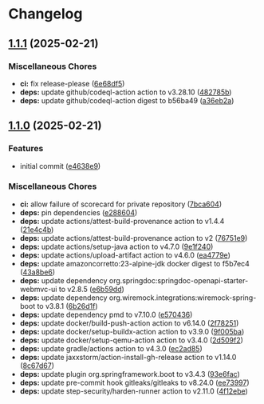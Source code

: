 # Changelog

## [1.1.1](https://github.com/muhlba91/fh-burgenland-bswe-ws2024-2at-backend/compare/v1.1.0...v1.1.1) (2025-02-21)


### Miscellaneous Chores

* **ci:** fix release-please ([6e68df5](https://github.com/muhlba91/fh-burgenland-bswe-ws2024-2at-backend/commit/6e68df5a74f46ad81332f36a23adcc795e95787f))
* **deps:** update github/codeql-action action to v3.28.10 ([482785b](https://github.com/muhlba91/fh-burgenland-bswe-ws2024-2at-backend/commit/482785b3730eb3a5e65560d4ba3dcbf2f43519ef))
* **deps:** update github/codeql-action digest to b56ba49 ([a36eb2a](https://github.com/muhlba91/fh-burgenland-bswe-ws2024-2at-backend/commit/a36eb2a931ec32e52095e9505729ee58ea708288))

## [1.1.0](https://github.com/muhlba91/fh-burgenland-bswe-ws2024-2at-backend/compare/v1.0.0...v1.1.0) (2025-02-21)


### Features

* initial commit ([e4638e9](https://github.com/muhlba91/fh-burgenland-bswe-ws2024-2at-backend/commit/e4638e945317119e5a1e9c0c6276cf20484c2e55))


### Miscellaneous Chores

* **ci:** allow failure of scorecard for private repository ([7bca604](https://github.com/muhlba91/fh-burgenland-bswe-ws2024-2at-backend/commit/7bca604bf3b7055a02a87ae68e6af244a4557584))
* **deps:** pin dependencies ([e288604](https://github.com/muhlba91/fh-burgenland-bswe-ws2024-2at-backend/commit/e2886047585d0ed010e7a81426efa8f4bd8ea07d))
* **deps:** update actions/attest-build-provenance action to v1.4.4 ([21e4c4b](https://github.com/muhlba91/fh-burgenland-bswe-ws2024-2at-backend/commit/21e4c4bcab08290ba89de4a8a7124a97c4625663))
* **deps:** update actions/attest-build-provenance action to v2 ([76751e9](https://github.com/muhlba91/fh-burgenland-bswe-ws2024-2at-backend/commit/76751e9a65170ed0a368d89d10ffd31eb611e36c))
* **deps:** update actions/setup-java action to v4.7.0 ([9e1f240](https://github.com/muhlba91/fh-burgenland-bswe-ws2024-2at-backend/commit/9e1f24000133a358371a15f955a89ae32c079185))
* **deps:** update actions/upload-artifact action to v4.6.0 ([ea4779e](https://github.com/muhlba91/fh-burgenland-bswe-ws2024-2at-backend/commit/ea4779e0dd4329642079d415bb1cf50145173ef2))
* **deps:** update amazoncorretto:23-alpine-jdk docker digest to f5b7ec4 ([43a8be6](https://github.com/muhlba91/fh-burgenland-bswe-ws2024-2at-backend/commit/43a8be62fdb8ba65a2e9831d382cb5efe57e7998))
* **deps:** update dependency org.springdoc:springdoc-openapi-starter-webmvc-ui to v2.8.5 ([e6b59dd](https://github.com/muhlba91/fh-burgenland-bswe-ws2024-2at-backend/commit/e6b59dd7a901dc4ce3515a40263582e1fa1f92a3))
* **deps:** update dependency org.wiremock.integrations:wiremock-spring-boot to v3.8.1 ([6b26d1f](https://github.com/muhlba91/fh-burgenland-bswe-ws2024-2at-backend/commit/6b26d1f493eb0d15071e959062fc0b279bf025a2))
* **deps:** update dependency pmd to v7.10.0 ([e570436](https://github.com/muhlba91/fh-burgenland-bswe-ws2024-2at-backend/commit/e570436705b79c8b414a1e65ecc4a86287c330ef))
* **deps:** update docker/build-push-action action to v6.14.0 ([2f78251](https://github.com/muhlba91/fh-burgenland-bswe-ws2024-2at-backend/commit/2f78251d9ff4f0d2bfd26ddf9a65cc55d4a40360))
* **deps:** update docker/setup-buildx-action action to v3.9.0 ([9f005ba](https://github.com/muhlba91/fh-burgenland-bswe-ws2024-2at-backend/commit/9f005ba8590a1e214f94548c56b093fca577907d))
* **deps:** update docker/setup-qemu-action action to v3.4.0 ([2d509f2](https://github.com/muhlba91/fh-burgenland-bswe-ws2024-2at-backend/commit/2d509f23110b36c2c9e9a7b5442cce1a0ca22a79))
* **deps:** update gradle/actions action to v4.3.0 ([ec2ad85](https://github.com/muhlba91/fh-burgenland-bswe-ws2024-2at-backend/commit/ec2ad85536a13142f19980a904016b532bb49322))
* **deps:** update jaxxstorm/action-install-gh-release action to v1.14.0 ([8c67d67](https://github.com/muhlba91/fh-burgenland-bswe-ws2024-2at-backend/commit/8c67d67b6cc43f739e22d1c6c80fc84260c40340))
* **deps:** update plugin org.springframework.boot to v3.4.3 ([93e6fac](https://github.com/muhlba91/fh-burgenland-bswe-ws2024-2at-backend/commit/93e6fac1c5523374e729ba90d5960e4d46444f7e))
* **deps:** update pre-commit hook gitleaks/gitleaks to v8.24.0 ([ee73997](https://github.com/muhlba91/fh-burgenland-bswe-ws2024-2at-backend/commit/ee73997b3257d09b7fe7a8c453eea682dea5e380))
* **deps:** update step-security/harden-runner action to v2.11.0 ([4f12ebe](https://github.com/muhlba91/fh-burgenland-bswe-ws2024-2at-backend/commit/4f12ebe628372a607af77a9e4f925c900874f002))
